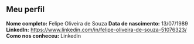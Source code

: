 Meu perfil
-------

**Nome completo:** Felipe Oliveira de Souza
**Data de nascimento:** 13/07/1989
**LinkedIn:** https://www.linkedin.com/in/felipe-oliveira-de-souza-51076323/
**Como nos conheceu:** Linkedin